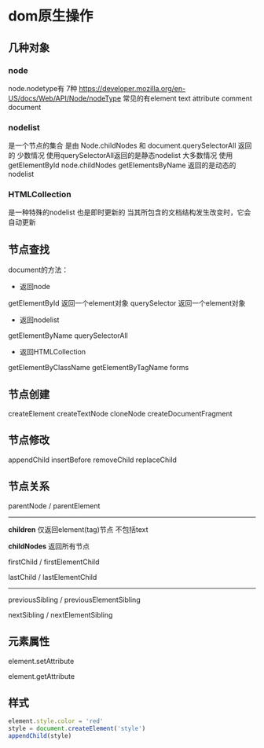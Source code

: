 # dom原生操作

## 几种对象

### node

node.nodetype有 7种 <https://developer.mozilla.org/en-US/docs/Web/API/Node/nodeType>
常见的有element text attribute comment document

### nodelist

是一个节点的集合 是由 Node.childNodes 和 document.querySelectorAll 返回的
少数情况 使用querySelectorAll返回的是静态nodelist
大多数情况 使用 getElementById node.childNodes getElementsByName 返回的是动态的nodelist

### HTMLCollection

是一种特殊的nodelist
也是即时更新的 当其所包含的文档结构发生改变时，它会自动更新

## 节点查找

document的方法：

- 返回node

getElementById 返回一个element对象
querySelector 返回一个element对象

- 返回nodelist

getElementByName
querySelectorAll

- 返回HTMLCollection

getElementByClassName
getElementByTagName
forms

## 节点创建

createElement
createTextNode
cloneNode
createDocumentFragment

## 节点修改

appendChild
insertBefore
removeChild
replaceChild

## 节点关系

parentNode / parentElement

---

**children** 仅返回element(tag)节点 不包括text

**childNodes** 返回所有节点

firstChild / firstElementChild

lastChild / lastElementChild

---

previousSibling / previousElementSibling

nextSibling / nextElementSibling

## 元素属性

element.setAttribute

element.getAttribute

## 样式

```javascript
element.style.color = 'red'
style = document.createElement('style')
appendChild(style)
```